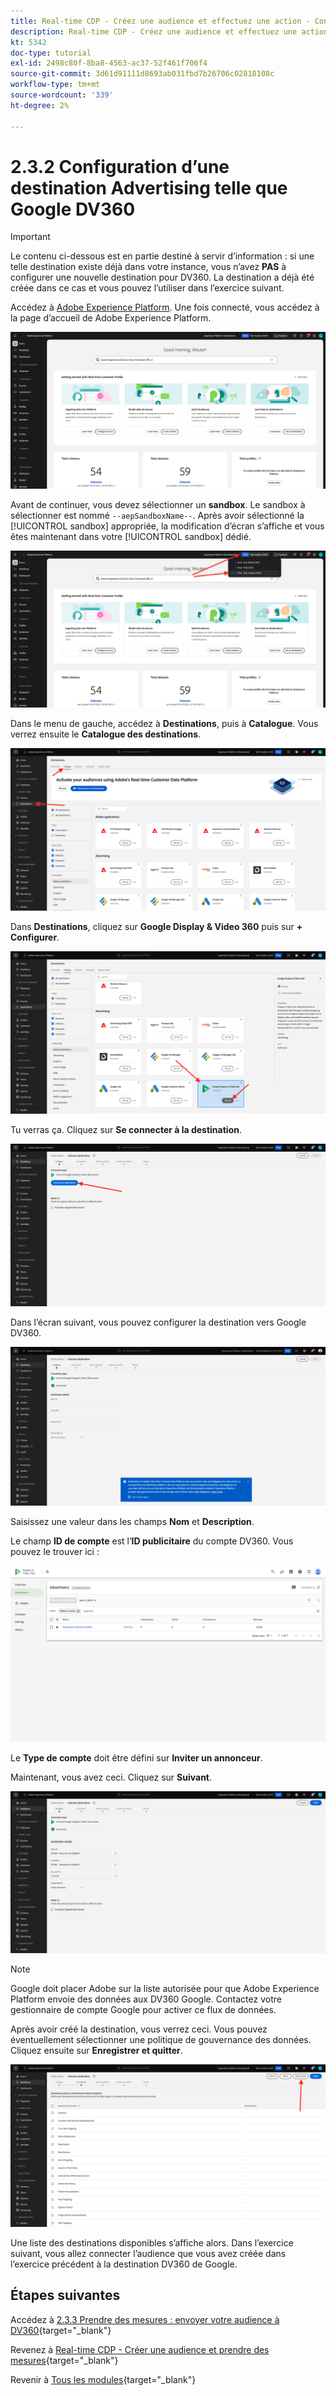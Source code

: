 ```yaml
---
title: Real-time CDP - Créez une audience et effectuez une action - Configurez une destination Advertising telle que Google DV360
description: Real-time CDP - Créez une audience et effectuez une action - Configurez une destination Advertising telle que Google DV360
kt: 5342
doc-type: tutorial
exl-id: 2498c80f-8ba8-4563-ac37-52f461f706f4
source-git-commit: 3d61d91111d8693ab031fbd7b26706c02818108c
workflow-type: tm+mt
source-wordcount: '339'
ht-degree: 2%

---
```


# 2.3.2 Configuration d’une destination Advertising telle que Google DV360

>[!IMPORTANT]
>
>Le contenu ci-dessous est en partie destiné à servir d’information : si une telle destination existe déjà dans votre instance, vous n’avez **PAS** à configurer une nouvelle destination pour DV360. La destination a déjà été créée dans ce cas et vous pouvez l’utiliser dans l’exercice suivant.

Accédez à [Adobe Experience Platform](https://experience.adobe.com/platform). Une fois connecté, vous accédez à la page d’accueil de Adobe Experience Platform.

![Ingestion des données](./../../../../modules/delivery-activation/datacollection/dc1.2/images/home.png)

Avant de continuer, vous devez sélectionner un **sandbox**. Le sandbox à sélectionner est nommé ``--aepSandboxName--``. Après avoir sélectionné la [!UICONTROL sandbox] appropriée, la modification d’écran s’affiche et vous êtes maintenant dans votre [!UICONTROL sandbox] dédié.

![Ingestion des données](./../../../../modules/delivery-activation/datacollection/dc1.2/images/sb1.png)

Dans le menu de gauche, accédez à **Destinations**, puis à **Catalogue**. Vous verrez ensuite le **Catalogue des destinations**.

![&#x200B; RTCDP &#x200B;](./images/rtcdp.png)

Dans **Destinations**, cliquez sur **Google Display &amp; Video 360** puis sur **+ Configurer**.

![&#x200B; RTCDP &#x200B;](./images/rtcdpgoogle.png)

Tu verras ça. Cliquez sur **Se connecter à la destination**.

![&#x200B; RTCDP &#x200B;](./images/rtcdpgooglecreate1.png)

Dans l’écran suivant, vous pouvez configurer la destination vers Google DV360.

![&#x200B; RTCDP &#x200B;](./images/rtcdpgooglecreatedest.png)

Saisissez une valeur dans les champs **Nom** et **Description**.

Le champ **ID de compte** est l’**ID publicitaire** du compte DV360. Vous pouvez le trouver ici :

![&#x200B; RTCDP &#x200B;](./images/rtcdpgoogledv360advid.png)

Le **Type de compte** doit être défini sur **Inviter un annonceur**.

Maintenant, vous avez ceci. Cliquez sur **Suivant**.

![&#x200B; RTCDP &#x200B;](./images/rtcdpgoogldv360new.png)

>[!NOTE]
>
>Google doit placer Adobe sur la liste autorisée pour que Adobe Experience Platform envoie des données aux DV360 Google. Contactez votre gestionnaire de compte Google pour activer ce flux de données.

Après avoir créé la destination, vous verrez ceci. Vous pouvez éventuellement sélectionner une politique de gouvernance des données. Cliquez ensuite sur **Enregistrer et quitter**.

![&#x200B; RTCDP &#x200B;](./images/rtcdpcreatedest1.png)

Une liste des destinations disponibles s’affiche alors.
Dans l’exercice suivant, vous allez connecter l’audience que vous avez créée dans l’exercice précédent à la destination DV360 de Google.

## Étapes suivantes

Accédez à [2.3.3 Prendre des mesures : envoyer votre audience à DV360](./ex3.md){target="_blank"}

Revenez à [Real-time CDP - Créer une audience et prendre des mesures](./real-time-cdp-build-a-segment-take-action.md){target="_blank"}

Revenir à [Tous les modules](./../../../../overview.md){target="_blank"}
